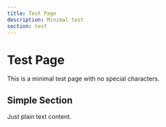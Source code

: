 ```yaml
---
title: Test Page
description: Minimal test
section: test
---
```


# Test Page

This is a minimal test page with no special characters.

## Simple Section

Just plain text content.